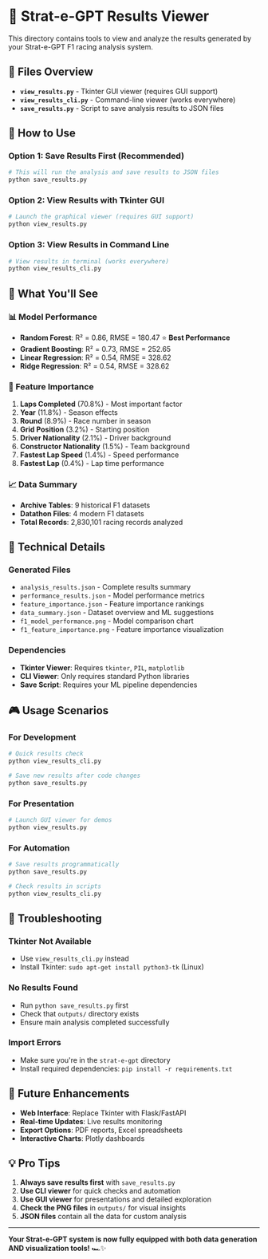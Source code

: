 # 🏁 Strat-e-GPT Results Viewer

This directory contains tools to view and analyze the results generated by your Strat-e-GPT F1 racing analysis system.

## 📁 Files Overview

- **`view_results.py`** - Tkinter GUI viewer (requires GUI support)
- **`view_results_cli.py`** - Command-line viewer (works everywhere)
- **`save_results.py`** - Script to save analysis results to JSON files

## 🚀 How to Use

### Option 1: Save Results First (Recommended)
```bash
# This will run the analysis and save results to JSON files
python save_results.py
```

### Option 2: View Results with Tkinter GUI
```bash
# Launch the graphical viewer (requires GUI support)
python view_results.py
```

### Option 3: View Results in Command Line
```bash
# View results in terminal (works everywhere)
python view_results_cli.py
```

## 🎯 What You'll See

### 📊 Model Performance
- **Random Forest**: R² = 0.86, RMSE = 180.47 ⭐ **Best Performance**
- **Gradient Boosting**: R² = 0.73, RMSE = 252.65
- **Linear Regression**: R² = 0.54, RMSE = 328.62
- **Ridge Regression**: R² = 0.54, RMSE = 328.62

### 🎯 Feature Importance
1. **Laps Completed** (70.8%) - Most important factor
2. **Year** (11.8%) - Season effects
3. **Round** (8.9%) - Race number in season
4. **Grid Position** (3.2%) - Starting position
5. **Driver Nationality** (2.1%) - Driver background
6. **Constructor Nationality** (1.5%) - Team background
7. **Fastest Lap Speed** (1.4%) - Speed performance
8. **Fastest Lap** (0.4%) - Lap time performance

### 📈 Data Summary
- **Archive Tables**: 9 historical F1 datasets
- **Datathon Files**: 4 modern F1 datasets
- **Total Records**: 2,830,101 racing records analyzed

## 🔧 Technical Details

### Generated Files
- `analysis_results.json` - Complete results summary
- `performance_results.json` - Model performance metrics
- `feature_importance.json` - Feature importance rankings
- `data_summary.json` - Dataset overview and ML suggestions
- `f1_model_performance.png` - Model comparison chart
- `f1_feature_importance.png` - Feature importance visualization

### Dependencies
- **Tkinter Viewer**: Requires `tkinter`, `PIL`, `matplotlib`
- **CLI Viewer**: Only requires standard Python libraries
- **Save Script**: Requires your ML pipeline dependencies

## 🎮 Usage Scenarios

### For Development
```bash
# Quick results check
python view_results_cli.py

# Save new results after code changes
python save_results.py
```

### For Presentation
```bash
# Launch GUI viewer for demos
python view_results.py
```

### For Automation
```bash
# Save results programmatically
python save_results.py

# Check results in scripts
python view_results_cli.py
```

## 🚨 Troubleshooting

### Tkinter Not Available
- Use `view_results_cli.py` instead
- Install Tkinter: `sudo apt-get install python3-tk` (Linux)

### No Results Found
- Run `python save_results.py` first
- Check that `outputs/` directory exists
- Ensure main analysis completed successfully

### Import Errors
- Make sure you're in the `strat-e-gpt` directory
- Install required dependencies: `pip install -r requirements.txt`

## 🔮 Future Enhancements

- **Web Interface**: Replace Tkinter with Flask/FastAPI
- **Real-time Updates**: Live results monitoring
- **Export Options**: PDF reports, Excel spreadsheets
- **Interactive Charts**: Plotly dashboards

## 💡 Pro Tips

1. **Always save results first** with `save_results.py`
2. **Use CLI viewer** for quick checks and automation
3. **Use GUI viewer** for presentations and detailed exploration
4. **Check the PNG files** in `outputs/` for visual insights
5. **JSON files** contain all the data for custom analysis

---

**Your Strat-e-GPT system is now fully equipped with both data generation AND visualization tools!** 🏎️✨
